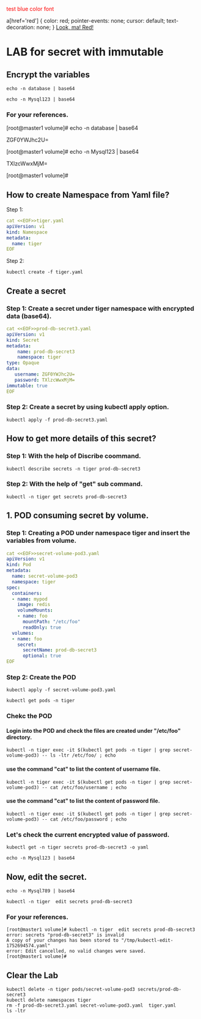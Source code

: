 <font color='red'>test blue color font</font>

a[href='red'] {
    color: red;
    pointer-events: none;
    cursor: default;
    text-decoration: none;
}
<a href="red">Look, ma! Red!</a>

# LAB for secret with **immutable**   
## Encrypt the variables
```
echo -n database | base64
```
``` 
echo -n Mysql123 | base64
```

### For your references. 

[root@master1 volume]# echo -n database | base64

ZGF0YWJhc2U=

[root@master1 volume]# echo -n Mysql123 | base64 

TXlzcWwxMjM=

[root@master1 volume]# 



## How to create Namespace from Yaml file?
Step 1: 
```yaml 
cat <<EOF>>tiger.yaml
apiVersion: v1
kind: Namespace
metadata:
  name: tiger
EOF
```
Step 2:
```
kubectl create -f tiger.yaml
```
## Create a secret
### Step 1: Create a secret under tiger namespace with encrypted data (base64).

```yaml
cat <<EOF>>prod-db-secret3.yaml
apiVersion: v1 
kind: Secret 
metadata: 
    name: prod-db-secret3
    namespace: tiger
type: Opaque 
data: 
   username: ZGF0YWJhc2U=
   password: TXlzcWwxMjM=
immutable: true
EOF
```
### Step 2: Create a secret by using kubectl apply option.
```
kubectl apply -f prod-db-secret3.yaml
```
## How to get more details of this secret?
### Step 1: With the help of Discribe coommand.
```
kubectl describe secrets -n tiger prod-db-secret3
```
### Step 2: With the help of "get" sub command.
```
kubectl -n tiger get secrets prod-db-secret3
```
## 1. POD consuming secret by volume.

### Step 1: Creating a POD under namespace **tiger** and insert the variables from **volume**.
```yaml
cat <<EOF>>secret-volume-pod3.yaml
apiVersion: v1
kind: Pod
metadata:
  name: secret-volume-pod3
  namespace: tiger
spec:
  containers:
  - name: mypod
    image: redis
    volumeMounts:
    - name: foo
      mountPath: "/etc/foo"
      readOnly: true
  volumes:
  - name: foo
    secret:
      secretName: prod-db-secret3
      optional: true
EOF
```
### Step 2: Create the POD
```
kubectl apply -f secret-volume-pod3.yaml
```
```
kubectl get pods -n tiger
```
### Chekc the POD

#### Login into the POD and check the files are created under "/etc/foo" directory.
```
kubectl -n tiger exec -it $(kubectl get pods -n tiger | grep secret-volume-pod3) -- ls -ltr /etc/foo/ ; echo
```
#### use the command "cat" to list the content of username file.
```
kubectl -n tiger exec -it $(kubectl get pods -n tiger | grep secret-volume-pod3) -- cat /etc/foo/username ; echo
```
#### use the command "cat" to list the content of password file.
```
kubectl -n tiger exec -it $(kubectl get pods -n tiger | grep secret-volume-pod3) -- cat /etc/foo/password ; echo
```
### Let's check the current encrypted value of password.

```
kubectl get -n tiger secrets prod-db-secret3 -o yaml
```
```
echo -n Mysql123 | base64
```


## Now, edit the secret. 
```
echo -n Mysql789 | base64 
```
```
kubectl -n tiger  edit secrets prod-db-secret3
```
### For your references.

```
[root@master1 volume]# kubectl -n tiger  edit secrets prod-db-secret3
error: secrets "prod-db-secret3" is invalid
A copy of your changes has been stored to "/tmp/kubectl-edit-1752694574.yaml"
error: Edit cancelled, no valid changes were saved.
[root@master1 volume]# 
```

## Clear the Lab
```
kubectl delete -n tiger pods/secret-volume-pod3 secrets/prod-db-secret3
kubectl delete namespaces tiger
rm -f prod-db-secret3.yaml secret-volume-pod3.yaml  tiger.yaml
ls -ltr
```

   
